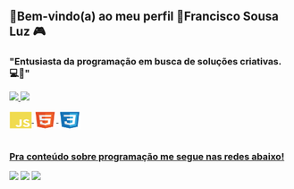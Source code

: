## 📌Bem-vindo(a) ao meu perfil 🎈Francisco Sousa Luz 🎮 
### "Entusiasta da programação em busca de soluções criativas. 💻🚀"

 <div>
   <a href="https://github.com/Francisco-Sousa-Luz">
   <img height="180em" src="https://github-readme-stats.vercel.app/api?username=Francisco-Sousa-Luz&show_icons=true&theme=dracula&include_all_commits=true&count_private=true"/>
   <img height="180em" src="https://github-readme-stats.vercel.app/api/top-langs/?username=Francisco-Sousa-Luz&layout=compact&langs_count=6&theme=dracula"/>
</div>

    
<div style="display: inline_block"><br>
  <img align="center" alt="Js" height="30" width="40" src="https://raw.githubusercontent.com/devicons/devicon/master/icons/javascript/javascript-plain.svg">
  <img align="center" alt="HTML" height="30" width="40" src="https://raw.githubusercontent.com/devicons/devicon/master/icons/html5/html5-original.svg">
  <img align="center" alt="CSS" height="30" width="40" src="https://raw.githubusercontent.com/devicons/devicon/master/icons/css3/css3-original.svg">
</div>
 
<br>
 
### Pra conteúdo sobre programação me segue  nas redes abaixo!
 
<div> 
  <a href="https://www.instagram.com/hitalloluz/?next=%2F" target="_blank"><img src="https://img.shields.io/badge/-Instagram-%23E4405F?style=for-the-badge&logo=instagram&logoColor=white" target="_blank"></a>
 <a href="https://discord.com/channels/@me" target="_blank"><img src="https://img.shields.io/badge/Discord-7289DA?style=for-the-badge&logo=discord&logoColor=white" target="_blank"></a> 
  <a href="https://www.linkedin.com/in/francisco-sousa-0944a71a7/" target="_blank"><img src="https://img.shields.io/badge/-LinkedIn-%230077B5?style=for-the-badge&logo=linkedin&logoColor=white" target="_blank"></a>
</div>
